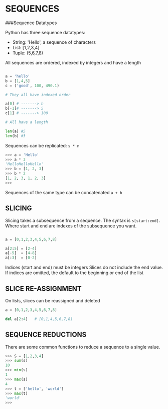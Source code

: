 # SEQUENCES

###Sequence Datatypes

Python has three sequence datatypes:

- String: 'Hello', a sequence of characters
- List: [1,2,3,4]
- Tuple: (5,6,7,8)

All sequences are ordered, indexed by integers and have a length

```python

a = 'hello'
b = [1,4,5]
c = ('good', 100, 490.1)

# They all have indexed order

a[0] # -------> h
b[-1]# -------> 5
c[1] # -------> 100

# All have a length

len(a) #5
len(b) #3
```

Sequences can be replicated: ```s * n```

```python
>>> a = 'Hello'
>>> a * 3
'HelloHelloHello'
>>> b = [1, 2, 3]
>>> b * 2
[1, 2, 3, 1, 2, 3]
>>>
```

Sequences of the same type can be concatenated ```a + b```


## SLICING

Slicing takes a subsequence from a sequence. The syntax is ```s[start:end]```. Where start and end are indexes of the subsequence you want.

```python

a = [0,1,2,3,4,5,6,7,8]

a[2:5] = [2-4]
a[-5]  = [4-8]
a[:3]  = [0-2]
```

Indices (start and end) must be integers
Slices do not include the end value.
If indices are omitted, the default to the beginning or end of the list

## SLICE RE-ASSIGNMENT

On lists, slices can be reassigned and deleted

```python
a = [0,1,2,3,4,5,6,7,8]

del a[2:4]   # [0,1,4,5,6,7,8]
```

## SEQUENCE REDUCTIONS

There are some common functions to reduce a sequence to a single value.

```python
>>> S = [1,2,3,4]
>>> sum(s)
10
>>> min(s)
1
>>> max(s)
4
>>> t = ['hello', 'world']
>>> max(t)
'world'
>>>
```

